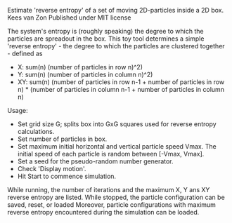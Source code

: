 Estimate 'reverse entropy' of a set of moving 2D-particles inside a 2D box. 
Kees van Zon
Published under MIT license

The system's entropy is (roughly speaking) the degree to which the particles are spreadout in the box.
This toy tool determines a simple 'reverse entropy' - the degree to which the particles are clustered together - defined as
* X: sum(n) (number of particles in row n)^2)
* Y: sum(n) (number of particles in column n)^2)
* XY: sum(n) (number of particles in row n-1 + number of particles in row n) * 
             (number of particles in column n-1 + number of particles in column n)

Usage:
* Set grid size G; splits box into GxG squares used for reverse entropy calculations.
* Set number of particles in box.
* Set maximum initial horizontal and vertical particle speed Vmax. The initial speed of each particle is random
between [-Vmax, Vmax].
* Set a seed for the pseudo-random number generator.
* Check 'Display motion'.
* Hit Start to commence simulation.

While running, the number of iterations and the maximum X, Y ans XY reverse entropy are listed.
While stopped, the particle configuration can be saved, reset, or loaded Moreover, particle configurations with maximum
reverse entropy encountered during the simulation can be loaded.
